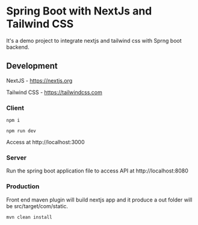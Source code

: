 # Spring Boot with NextJs and Tailwind CSS
It's a demo project to integrate nextjs and tailwind css with Sprng boot backend.

## Development
NextJS - https://nextjs.org

Tailwind CSS - https://tailwindcss.com

### Client
```npm i```

```npm run dev```

Access at http://localhost:3000

### Server 
Run the spring boot application file to access API at http://localhost:8080

### Production
Front end maven plugin will build nextjs app and it produce a out folder will be src/target/com/static. 

```mvn clean install```

